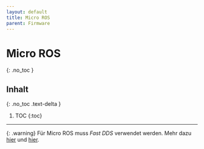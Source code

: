 ```yaml
---
layout: default
title: Micro ROS
parent: Firmware
---
```


# Micro ROS
{: .no_toc }

## Inhalt
{: .no_toc .text-delta }

1. TOC
{:toc}

---

{: .warning}
Für Micro ROS muss *Fast DDS* verwendet werden. Mehr dazu [hier](https://github.com/micro-ROS/micro_ros_arduino/issues/956) und [hier](https://fast-dds.docs.eprosima.com/en/latest/fastdds/ros2/ros2.html).
